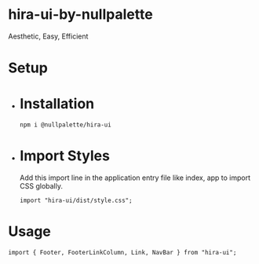 # hira-ui-by-nullpalette
Aesthetic, Easy, Efficient

# Setup

- # Installation

    ```
    npm i @nullpalette/hira-ui
    ```

- # Import Styles
    Add this import line in the application entry file like index, app to import CSS globally.

    ```
    import "hira-ui/dist/style.css";
    ```

# Usage   
```
import { Footer, FooterLinkColumn, Link, NavBar } from "hira-ui";
```